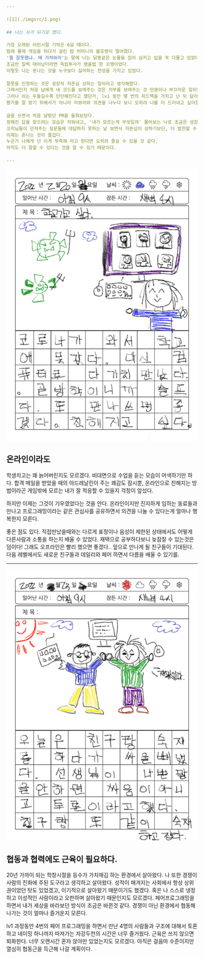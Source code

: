 ```yaml
---

![1](./imgsrc/1.png)

## 나는 쇠가 되기로 했다.

가장 오래된 어린시절 기억은 6살 때이다.
밤에 몰래 게임을 하다가 걸린 밤 어머니의 불호령이 떨어졌다.
'뭘 잘못했냐. 매 가져와라'는 말에 나는 닭똥같은 눈물을 집어 삼키고 입을 꾹 다물고 있었다.
조금만 일찍 태어났더라면 독립투사가 됐을법 한 꼬맹이었다.
이렇듯 나는 혼나는 것을 누구보다 싫어하는 천성을 가지고 있었다.

잘못을 인정하는 것은 굉장히 자존심 상하는 일이라고 생각해왔다.
그래서인지 처음 남에게 내 코드를 보여주는 것은 치부를 보여주는 것 만큼이나 부끄러운 일이었다.
그러나 쇠는 두들길수록 단단해진다고 했던가, lv1 동안 몇 번의 피드백을 거치고 난 뒤 달라진 나를 발견했다.
평가를 잘 받기 위해서가 아니라 리뷰어와 의견을 나누다 보니 오히려 나를 더 드러내고 싶어졌다.

글을 쓰면서 처음 날렸던 PR을 들춰보았다.
정해진 답을 찾으려는 모습은 지워내고, '내가 모르는게 무엇일까' 물어보는 나로 조금은 성장한 것 같다.
코치님들이 던져주는 질문들에 대답하지 못하는 날 보면서 자존심이 상하기보단, 더 발전할 수 있는 가능성을 볼 수 있게 됐다.
이제는 혼나는 것이 즐겁다.
누군가 나에게 넌 이게 부족해 라고 한다면 오히려 즐길 수 있을 것 같다.
아직도 더 잘할 수 있다는 것을 알 수 있기 때문이다.

---
```


![2](./imgsrc/2.png)

## 온라인이라도

학생치고는 꽤 늙어버린지도 모르겠다.
비대면으로 수업을 듣는 모습이 어색하기만 하다.
합격 메일을 받았을 때의 아드레날린이 주는 쾌감도 잠시뿐,
온라인으로 친해지는 방법이라곤 게임밖에 모르는 내가 잘 적응할 수 있을지 걱정이 앞섰다.

하지만 이제는 그것이 기우였었다는 것을 안다.
온라인이지만 진지하게 임하는 동료들과 만나고 프로그래밍이라는 같은 관심사를 공유하면서 의견을 나눌 수 있다는게 얼마나 행복한지 모른다.

좋은 점도 있다. 직접만났을때와는 다르게 표정이나 음성이 제한된 상태에서도 어떻게 다른사람과 소통을 하는지 배울 수 있었다.
재택으로 공부하다보니 늦잠잘 수 있는것은 덤이다!
그래도 오프라인은 빨리 했으면 좋겠다.. 앞으로 만나게 될 친구들이 기대된다.
다음 레벨에서도 새로운 친구들과 데일리와 페어 하면서 다름을 배울 수 있기를.

---

![3](./imgsrc/3.png)

## 협동과 협력에도 근육이 필요하다.

20년 가까이 되는 학창시절을 등수가 가치매김 하는 환경에서 살아왔다.
나 또한 경쟁이 사람의 진화에 주된 도구라고 생각하고 살아왔다.
성적이 매겨지는 사회에서 항상 상위권이었던 탓도 있었겠고, 이기적으로 살아왔기 때문이기도 했겠다.
혹은 나 스스로 냉정하고 이성적인 사람이라고 오판하며 살아왔기 때문인지도 모르겠다.
페어프로그래밍을 하면서 내가 세상을 바라보던 방식이 조금은 바뀐것 같다.
경쟁이 아닌 환경에서 협동해 나가는 것이 얼마나 즐거운지 모른다.

lv1 과정동안 4번의 페어 프로그래밍을 하면서 만난 4명의 사람들과 구조에 대해서 토론하고 네이밍 하나까지 따져가는 자강두천의 시간은 너무 즐거웠다.
근육은 쓰지 않으면 퇴화한다.
너무 오랜시간 혼자 앉아만 있었는지도 모르겠다.
아직은 걸음마 수준이지만 열심히 협동근을 득근해 나갈 계획이다.
